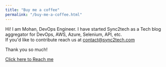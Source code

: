 ```yaml
---
title: "Buy me a coffee"
permalink: "/buy-me-a-coffee.html"
---
```


Hi! I am Mohan, DevOps Engineer. I have started Sync2tech as a Tech blog aggregator for DevOps, AWS, Azure, Selenium, API, etc.<br>If you'd like to contribute reach us at <a href="mailto:contact@sync2tech.com?Subject=Enquiry%20from%20sync2tech.com" target="_top">contact@sync2tech.com</a>

Thank you so much!

<a class="btn btn-danger" href="mailto:contact@sync2tech.com?Subject=Enquiry%20from%20sync2tech.com">Click here to Reach me</a>
